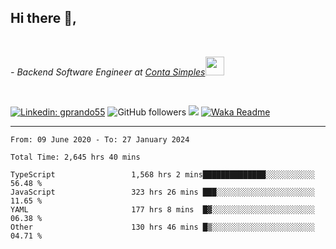 <h2>Hi there  👋,</h2> </br>

<p><em>- Backend Software Engineer at <a href="https://contasimples.com">Conta Simples</a><img src="https://media.giphy.com/media/WUlplcMpOCEmTGBtBW/giphy.gif" width="30"> 
</em></p></br>


[![Linkedin: gprando55](https://img.shields.io/badge/-gprando55-blue?style=flat-square&logo=Linkedin&logoColor=white&link=https://www.linkedin.com/in/prandogabriel/)](https://www.linkedin.com/in/prandogabriel)
![GitHub followers](https://img.shields.io/github/followers/prandogabriel?label=Follow&style=social)
![](https://visitor-badge.glitch.me/badge?page_id=prandogabriel.prandogabriel)
[![Waka Readme](https://github.com/prandogabriel/prandogabriel/actions/workflows/update-stats.yml.yml/badge.svg)](https://github.com/prandogabriel/prandogabriel/actions/workflows/update-stats.yml.yml)

---

<!--START_SECTION:waka-->

```golang
From: 09 June 2020 - To: 27 January 2024

Total Time: 2,645 hrs 40 mins

TypeScript                 1,568 hrs 2 mins██████████████░░░░░░░░░░░   56.48 %
JavaScript                 323 hrs 26 mins ███░░░░░░░░░░░░░░░░░░░░░░   11.65 %
YAML                       177 hrs 8 mins  █▓░░░░░░░░░░░░░░░░░░░░░░░   06.38 %
Other                      130 hrs 46 mins █▒░░░░░░░░░░░░░░░░░░░░░░░   04.71 %
```

<!--END_SECTION:waka-->
